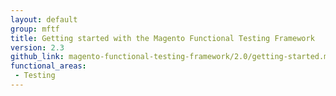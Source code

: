 ```yaml
---
layout: default
group: mftf
title: Getting started with the Magento Functional Testing Framework
version: 2.3
github_link: magento-functional-testing-framework/2.0/getting-started.md
functional_areas:
 - Testing
---
```

